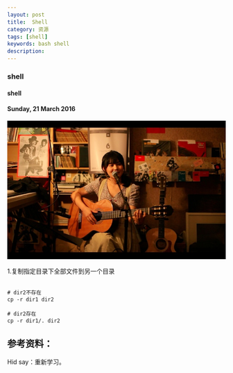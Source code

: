 ```yaml
---
layout: post
title:  Shell
category: 资源
tags: [shell]
keywords: bash shell
description:
---
```


###  shell

#### shell

#### Sunday, 21 March 2016

![landscape](/../../assets/img/resource/2016/ChenBi_1.jpg)

1.复制指定目录下全部文件到另一个目录

```shell

# dir2不存在
cp -r dir1 dir2

# dir2存在
cp -r dir1/. dir2

```


## 参考资料：




Hid say：重新学习。
